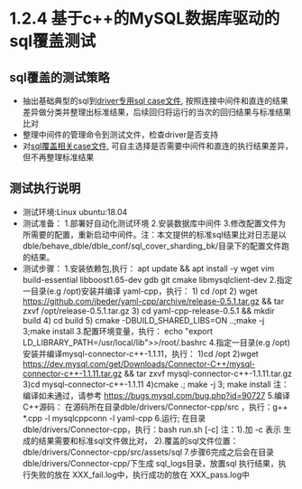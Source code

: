# 1.2.4 基于c++的MySQL数据库驱动的sql覆盖测试

## sql覆盖的测试策略

- 抽出基础典型的sql到[driver专用sql case文件](./1.3%20sql文件说明.md#), 按照连接中间件和直连的结果差异做分类并整理出标准结果，后续回归将运行的当次的回归结果与标准结果比对
- 整理中间件的管理命令到测试文件，检查driver是否支持
- 对[sql覆盖相关case文件](./1.3%20sql文件说明.md), 可自主选择是否需要中间件和直连的执行结果差异，但不再整理标准结果

## 测试执行说明

- 测试环境:Linux ubuntu:18.04
- 测试准备：
    1.部署好自动化测试环境
    2.安装数据库中间件
    3.修改配置文件为所需要的配置，重新启动中间件。注：本文提供的标准sql结果比对日志是以 dble/behave_dble/dble_conf/sql_cover_sharding_bk/目录下的配置文件跑的结果。
- 测试步骤：
    1.安装依赖包,执行：
      apt update && apt install -y wget vim build-essential libboost1.65-dev gdb git cmake libmysqlclient-dev
    2.指定一目录(e.g /opt)安装并编译 yaml-cpp，执行：
      1) cd /opt
      2) wget https://github.com/jbeder/yaml-cpp/archive/release-0.5.1.tar.gz && tar zxvf /opt/release-0.5.1.tar.gz
      3) cd yaml-cpp-release-0.5.1 && mkdir build
      4) cd build
      5) cmake -DBUILD_SHARED_LIBS=ON ..;make -j 3;make install
    3.配置环境变量，执行：
      echo "export LD_LIBRARY_PATH=/usr/local/lib">>/root/.bashrc
    4.指定一目录(e.g /opt)安装并编译mysql-connector-c++-1.1.11，执行：
      1)cd /opt
      2)wget https://dev.mysql.com/get/Downloads/Connector-C++/mysql-connector-c++-1.1.11.tar.gz && tar zxvf mysql-connector-c++-1.1.11.tar.gz
      3)cd mysql-connector-c++-1.1.11
      4)cmake .; make -j 3; make install
      注：编译如未通过，请参考 https://bugs.mysql.com/bug.php?id=90727
    5.编译C++源码：
      在源码所在目录dble/drivers/Connector-cpp/src ，执行：g++ *.cpp -l mysqlcppconn -l yaml-cpp
    6.运行;
      在目录dble/drivers/Connector-cpp，执行：bash run.sh [-c]
      注：1).加 -c 表示 生成的结果需要和标准sql文件做比对，
          2).覆盖的sql文件位置：dble/drivers/Connector-cpp/src/assets/sql
    7.步骤6完成之后会在目录dble/drivers/Connector-cpp/下生成 sql_logs目录，放置sql 执行结果，执行失败的放在 XXX_fail.log中，执行成功的放在 XXX_pass.log中
